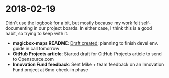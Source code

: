 2018-02-19
==========

Didn't use the logbook for a bit, but mostly because my work felt self-
documenting in our project boards. In either case, I think this is a good
habit, so trying to keep with it.

* **magicbox-maps README**: [Draft created](https://public.etherpad-mozilla.org/p/unicef-magicbox-maps-readme); planning to finish devel env. guide in call tomorrow
* **GitHub Projects article**: Started draft for GitHub Projects article to send to Opensource.com
* **Innovation Fund feedback**: Sent Mike + team feedback on an Innovation Fund project at 6mo check-in phase